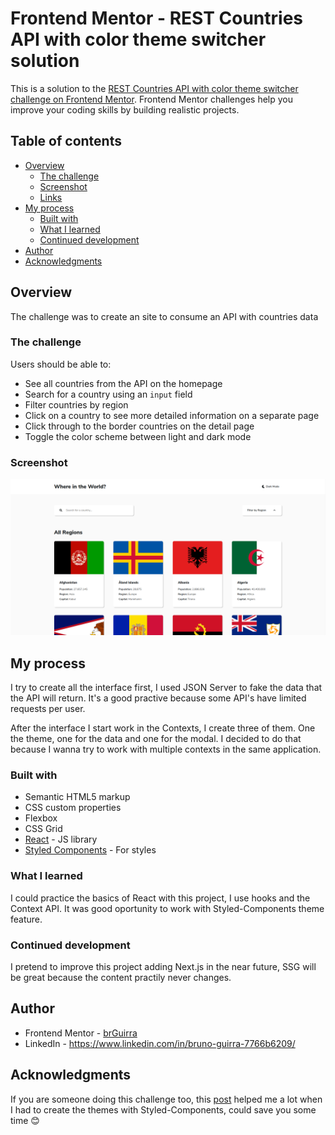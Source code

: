 # Frontend Mentor - REST Countries API with color theme switcher solution

This is a solution to the [REST Countries API with color theme switcher challenge on Frontend Mentor](https://www.frontendmentor.io/challenges/rest-countries-api-with-color-theme-switcher-5cacc469fec04111f7b848ca). Frontend Mentor challenges help you improve your coding skills by building realistic projects.

## Table of contents

- [Overview](#overview)
  - [The challenge](#the-challenge)
  - [Screenshot](#screenshot)
  - [Links](#links)
- [My process](#my-process)
  - [Built with](#built-with)
  - [What I learned](#what-i-learned)
  - [Continued development](#continued-development)
- [Author](#author)
- [Acknowledgments](#acknowledgments)

## Overview

The challenge was to create an site to consume an API with countries data

### The challenge

Users should be able to:

- See all countries from the API on the homepage
- Search for a country using an `input` field
- Filter countries by region
- Click on a country to see more detailed information on a separate page
- Click through to the border countries on the detail page
- Toggle the color scheme between light and dark mode

### Screenshot

![](./screenshot.png)

## My process

I try to create all the interface first, I used JSON Server to fake the data that the API will return. It's a good practive because some API's have limited requests per user.

After the interface I start work in the Contexts, I create three of them. One the theme, one for the data and one for the modal. I decided to do that because I wanna try to work with multiple contexts in the same application.

### Built with

- Semantic HTML5 markup
- CSS custom properties
- Flexbox
- CSS Grid
- [React](https://reactjs.org/) - JS library
- [Styled Components](https://styled-components.com/) - For styles

### What I learned

I could practice the basics of React with this project, I use hooks and the Context API. It was good oportunity to work with Styled-Components theme feature.

### Continued development

I pretend to improve this project adding Next.js in the near future, SSG will be great because the content practily never changes.

## Author

- Frontend Mentor - [brGuirra](https://www.frontendmentor.io/profile/brGuirra)
- LinkedIn - https://www.linkedin.com/in/bruno-guirra-7766b6209/

## Acknowledgments

If you are someone doing this challenge too, this [post](https://medium.com/rbi-tech/theme-with-styled-components-and-typescript-209244ec15a3) helped me a lot when I had to create the themes with Styled-Components, could save you some time :blush:
